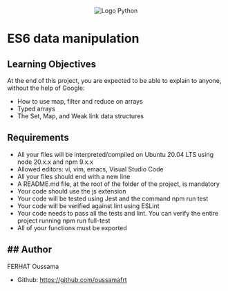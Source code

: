 <p align="center">
  <img src="https://camo.githubusercontent.com/01adbf663e1e686f51890f18a45c82ec28d4843ca800e230e309ba4dd188b6d7/68747470733a2f2f6170706c792e686f6c626572746f6e7363686f6f6c2e636f6d2f686f6c626572746f6e2d6c6f676f2e706e67" alt="Logo Python" />
</p>


# ES6 data manipulation

## Learning Objectives
At the end of this project, you are expected to be able to explain to anyone, without the help of Google:
- How to use map, filter and reduce on arrays
- Typed arrays
- The Set, Map, and Weak link data structures

## Requirements
- All your files will be interpreted/compiled on Ubuntu 20.04 LTS using node 20.x.x and npm 9.x.x
- Allowed editors: vi, vim, emacs, Visual Studio Code
- All your files should end with a new line
- A README.md file, at the root of the folder of the project, is mandatory
- Your code should use the js extension
- Your code will be tested using Jest and the command npm run test
- Your code will be verified against lint using ESLint
- Your code needs to pass all the tests and lint. You can verify the entire project running npm run full-test
- All of your functions must be exported

## ## Author
FERHAT Oussama
- Github: https://github.com/oussamafrt